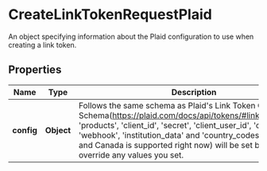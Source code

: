 

# CreateLinkTokenRequestPlaid

An object specifying information about the Plaid configuration to use when creating a link token. 

## Properties

| Name | Type | Description | Notes |
|------------ | ------------- | ------------- | -------------|
|**config** | **Object** | Follows the same schema as Plaid&#39;s Link Token Create Schema(https://plaid.com/docs/api/tokens/#linktokencreate). &#39;products&#39;, &#39;client_id&#39;, &#39;secret&#39;, &#39;client_user_id&#39;, &#39;client_name&#39;, &#39;webhook&#39;, &#39;institution_data&#39; and &#39;country_codes&#39; (only US and Canada is supported right now) will be set by Fuse and override any values you set. |  [optional] |




